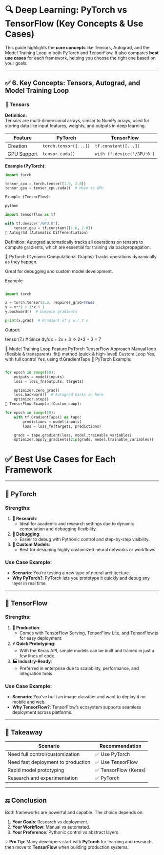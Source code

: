 # 🔍 Deep Learning: PyTorch vs TensorFlow (Key Concepts & Use Cases)

This guide highlights the **core concepts** like Tensors, Autograd, and the Model Training Loop in both PyTorch and TensorFlow. It also compares **best use cases** for each framework, helping you choose the right one based on your goals.

---

## ✅ 6. Key Concepts: Tensors, Autograd, and Model Training Loop

### 🔢 Tensors

**Definition:**  
Tensors are multi-dimensional arrays, similar to NumPy arrays, used for storing data like input features, weights, and outputs in deep learning.

| Feature     | PyTorch                   | TensorFlow                  |
|-------------|---------------------------|-----------------------------|
| Creation    | `torch.tensor([...])`     | `tf.constant([...])`       |
| GPU Support | `tensor.cuda()`           | `with tf.device('/GPU:0')` |

**Example (PyTorch):**
```python
import torch

tensor_cpu = torch.tensor([1.0, 2.0])
tensor_gpu = tensor_cpu.cuda()  # Move to GPU

Example (TensorFlow):

python

import tensorflow as tf

with tf.device('/GPU:0'):
    tensor_gpu = tf.constant([1.0, 2.0])
🔄 Autograd (Automatic Differentiation)
```

Definition:
Autograd automatically tracks all operations on tensors to compute gradients, which are essential for training via backpropagation.

🔸 PyTorch (Dynamic Computational Graphs)
Tracks operations dynamically as they happen.

Great for debugging and custom model development.

Example:

```python

import torch

x = torch.tensor(2.0, requires_grad=True)
y = x**2 + 3*x + 1
y.backward()  # Compute gradients

print(x.grad)  # Gradient of y w.r.t x

```
Output:

tensor(7.)  # Since dy/dx = 2x + 3 => 2*2 + 3 = 7

🔁 Model Training Loop
Feature	PyTorch	TensorFlow
Approach	Manual loop (flexible & transparent)	.fit() method (quick & high-level)
Custom Loop	Yes, with full control	Yes, using tf.GradientTape
🔸 PyTorch Example:
``` python

for epoch in range(10):
    outputs = model(inputs)
    loss = loss_fn(outputs, targets)

    optimizer.zero_grad()
    loss.backward()  # Autograd kicks in here
    optimizer.step()
🔸 TensorFlow Example (Custom Loop):

for epoch in range(10):
    with tf.GradientTape() as tape:
        predictions = model(inputs)
        loss = loss_fn(targets, predictions)

    grads = tape.gradient(loss, model.trainable_variables)
    optimizer.apply_gradients(zip(grads, model.trainable_variables))

```

# ✅ Best Use Cases for Each Framework

---

## 🔷 PyTorch

### Strengths:
1. **🔬 Research**:
   - Ideal for academic and research settings due to dynamic computation and debugging flexibility.
2. **🐞 Debugging**:
   - Easier to debug with Pythonic control and step-by-step visibility.
3. **🧠 Custom Models**:
   - Best for designing highly customized neural networks or workflows.

### Use Case Example:
- **Scenario**: You’re testing a new type of neural architecture.
- **Why PyTorch?**: PyTorch lets you prototype it quickly and debug any layer in real time.

---

## 🔶 TensorFlow

### Strengths:
1. **🚀 Production**:
   - Comes with TensorFlow Serving, TensorFlow Lite, and TensorFlow.js for easy deployment.
2. **⚡ Quick Prototyping**:
   - With the Keras API, simple models can be built and trained in just a few lines of code.
3. **🏭 Industry-Ready**:
   - Preferred in enterprise due to scalability, performance, and integration tools.

### Use Case Example:
- **Scenario**: You’ve built an image classifier and want to deploy it on mobile and web.
- **Why TensorFlow?**: TensorFlow’s ecosystem supports seamless deployment across platforms.

---

## 📝 Takeaway

| **Scenario**                     | **Recommendation**       |
|-----------------------------------|--------------------------|
| Need full control/customization   | ✅ Use PyTorch           |
| Need fast deployment to production | ✅ Use TensorFlow        |
| Rapid model prototyping           | ✅ TensorFlow (Keras)    |
| Research and experimentation      | ✅ PyTorch               |

---

## 🔚 Conclusion

Both frameworks are powerful and capable. The choice depends on:
1. **Your Goals**: Research vs deployment.
2. **Your Workflow**: Manual vs automated.
3. **Your Preference**: Pythonic control vs abstract layers.

💡 **Pro Tip**: Many developers start with **PyTorch** for learning and research, then move to **TensorFlow** when building production systems.